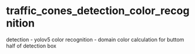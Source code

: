 # traffic_cones_detection_color_recognition
detection - yolov5
color recognition - domain color calculation for buttom half of detection box
